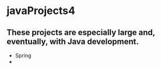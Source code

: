 # javaProjects4

## These projects are especially large and, eventually, with Java development.

- Spring
- 
